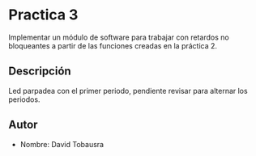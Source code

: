 # Practica 3

Implementar un módulo de software para trabajar con retardos no bloqueantes a partir de las funciones creadas en la práctica 2.

## Descripción

Led parpadea con el primer periodo, pendiente revisar para alternar los periodos.

## Autor

- Nombre: David Tobausra
